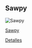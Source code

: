 ## Sawpy

![Sawpy](https://cdn.hackaday.io/images/2084121525887962440.jpg)

[Sawpy](https://hackaday.io/project/158208-sawppy-the-rover)

[Detalles](https://github.com/Roger-random/Sawppy_Rover/)
